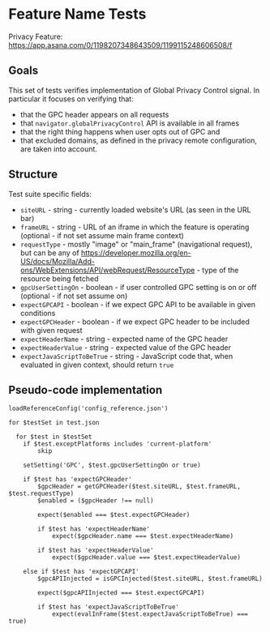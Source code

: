 # Feature Name Tests

Privacy Feature: https://app.asana.com/0/1198207348643509/1199115248606508/f

## Goals

This set of tests verifies implementation of Global Privacy Control signal. In particular it focuses on verifying that:

- that the GPC header appears on all requests
- that `navigator.globalPrivacyControl` API is available in all frames
- that the right thing happens when user opts out of GPC and
- that excluded domains, as defined in the privacy remote configuration, are taken into account.

## Structure

Test suite specific fields:

- `siteURL` - string - currently loaded website's URL (as seen in the URL bar)
- `frameURL` - string - URL of an iframe in which the feature is operating (optional - if not set assume main frame context)
- `requestType` - mostly "image" or "main_frame" (navigational request), but can be any of https://developer.mozilla.org/en-US/docs/Mozilla/Add-ons/WebExtensions/API/webRequest/ResourceType - type of the resource being fetched
- `gpcUserSettingOn` - boolean - if user controlled GPC setting is on or off (optional - if not set assume on)
- `expectGPCAPI` - boolean - if we expect GPC API to be available in given conditions
- `expectGPCHeader` - boolean - if we expect GPC header to be included with given request
- `expectHeaderName` - string - expected name of the GPC header
- `expectHeaderValue` - string - expected value of the GPC header
- `expectJavaScriptToBeTrue` - string - JavaScript code that, when evaluated in given context, should return `true`

## Pseudo-code implementation

```
loadReferenceConfig('config_reference.json')

for $testSet in test.json

  for $test in $testSet
    if $test.exceptPlatforms includes 'current-platform'
        skip

    setSetting('GPC', $test.gpcUserSettingOn or true)

    if $test has 'expectGPCHeader'
        $gpcHeader = getGPCHeader($test.siteURL, $test.frameURL, $test.requestType)
        $enabled = ($gpcHeader !== null)

        expect($enabled === $test.expectGPCHeader)

        if $test has 'expectHeaderName'
            expect($gpcHeader.name === $test.expectHeaderName)

        if $test has 'expectHeaderValue'
            expect($gpcHeader.value === $test.expectHeaderValue)

    else if $test has 'expectGPCAPI'
        $gpcAPIInjected = isGPCInjected($test.siteURL, $test.frameURL)

        expect($gpcAPIInjected === $test.expectGPCAPI)

        if $test has 'expectJavaScriptToBeTrue'
            expect(evalInFrame($test.expectJavaScriptToBeTrue) === true)

```
